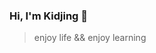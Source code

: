 ### Hi, I'm Kidjing 👋


<!-- **Kidjing/Kidjing** is a ✨ _special_ ✨ repository because its `README.md` (this file) appears on your GitHub profile. -->

<!-- Here are some ideas to get you started: -->

> enjoy life && enjoy learning

<!-- 
- 👑 I had the internship in Tencent, VMware, Kuaishou.
- 🌱 I’m currently learning English and Rust.
- 🍥 Language used: JavaScript, TypeScript, C++.
- 😄 I enjoy reading books and running.
--->
<!-- - 👯 I’m looking to collaborate on ...
- 💬 Ask me about ...
- 📫 How to reach me: ...
- 😄 Pronouns: ...
- ⚡ Fun fact: ... -->


